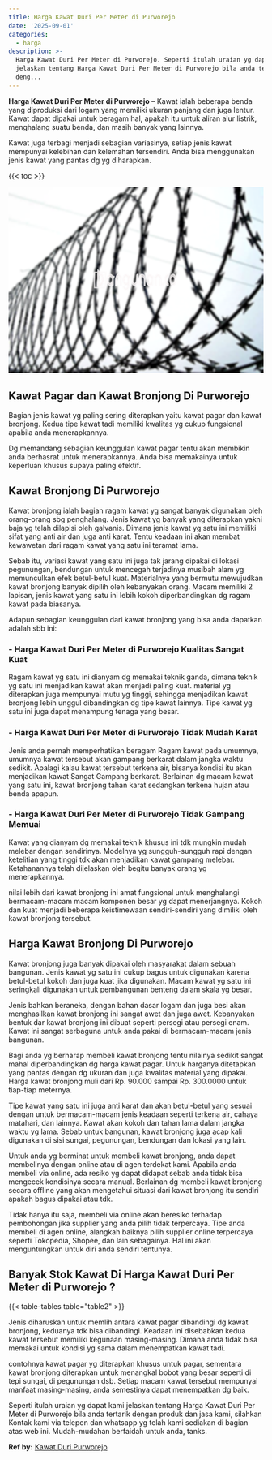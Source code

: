 ```yaml
---
title: Harga Kawat Duri Per Meter di Purworejo
date: '2025-09-01'
categories:
  - harga
description: >-
  Harga Kawat Duri Per Meter di Purworejo. Seperti itulah uraian yg dapat kami
  jelaskan tentang Harga Kawat Duri Per Meter di Purworejo bila anda tertarik
  deng...
---
```


**Harga Kawat Duri Per Meter di Purworejo** – Kawat ialah beberapa benda yang diproduksi dari logam yang memiliki ukuran panjang dan juga lentur. Kawat dapat dipakai untuk beragam hal, apakah itu untuk aliran alur listrik, menghalang suatu benda, dan masih banyak yang lainnya.

Kawat juga terbagi menjadi sebagian variasinya, setiap jenis kawat mempunyai kelebihan dan kelemahan tersendiri. Anda bisa menggunakan jenis kawat yang pantas dg yg diharapkan.

{{< toc >}}

![Harga Kawat Duri Per Meter di Purworejo](/images/jual-kawat-murah44.png)

## Kawat Pagar dan Kawat Bronjong Di Purworejo

Bagian jenis kawat yg paling sering diterapkan yaitu kawat pagar dan kawat bronjong. Kedua tipe kawat tadi memiliki kwalitas yg cukup fungsional apabila anda menerapkannya.

Dg memandang sebagian keunggulan kawat pagar tentu akan membikin anda berhasrat untuk menerapkannya. Anda bisa memakainya untuk keperluan khusus supaya paling efektif.

## Kawat Bronjong Di Purworejo

Kawat bronjong ialah bagian ragam kawat yg sangat banyak digunakan oleh orang-orang sbg penghalang. Jenis kawat yg banyak yang diterapkan yakni baja yg telah dilapisi oleh galvanis. Dimana jenis kawat yg satu ini memiliki sifat yang anti air dan juga anti karat. Tentu keadaan ini akan membat kewawetan dari ragam kawat yang satu ini teramat lama.

Sebab itu, variasi kawat yang satu ini juga tak jarang dipakai di lokasi pegunungan, bendungan untuk mencegah terjadinya musibah alam yg memunculkan efek betul-betul kuat. Materialnya yang bermutu mewujudkan kawat bronjong banyak dipilih oleh kebanyakan orang. Macam memiliki 2 lapisan, jenis kawat yang satu ini lebih kokoh diperbandingkan dg ragam kawat pada biasanya.

Adapun sebagian keunggulan dari kawat bronjong yang bisa anda dapatkan adalah sbb ini:

### \- Harga Kawat Duri Per Meter di Purworejo Kualitas Sangat Kuat

Ragam kawat yg satu ini dianyam dg memakai teknik ganda, dimana teknik yg satu ini menjadikan kawat akan menjadi paling kuat. material yg diterapkan juga mempunyai mutu yg tinggi, sehingga menjadikan kawat bronjong lebih unggul dibandingkan dg tipe kawat lainnya. Tipe kawat yg satu ini juga dapat menampung tenaga yang besar.

### \- Harga Kawat Duri Per Meter di Purworejo Tidak Mudah Karat

Jenis anda pernah memperhatikan beragam Ragam kawat pada umumnya, umumnya kawat tersebut akan gampang berkarat dalam jangka waktu sedikit. Apalagi kalau kawat tersebut terkena air, bisanya kondisi itu akan menjadikan kawat Sangat Gampang berkarat. Berlainan dg macam kawat yang satu ini, kawat bronjong tahan karat sedangkan terkena hujan atau benda apapun.

### \- Harga Kawat Duri Per Meter di Purworejo Tidak Gampang Memuai

Kawat yang dianyam dg memakai teknik khusus ini tdk mungkin mudah melebar dengan sendirinya. Modelnya yg sungguh-sungguh rapi dengan ketelitian yang tinggi tdk akan menjadikan kawat gampang melebar. Ketahanannya telah dijelaskan oleh begitu banyak orang yg menerapkannya.

nilai lebih dari kawat bronjong ini amat fungsional untuk menghalangi bermacam-macam macam komponen besar yg dapat menerjangnya. Kokoh dan kuat menjadi beberapa keistimewaan sendiri-sendiri yang dimiliki oleh kawat bronjong tersebut.

## Harga Kawat Bronjong Di Purworejo

Kawat bronjong juga banyak dipakai oleh masyarakat dalam sebuah bangunan. Jenis kawat yg satu ini cukup bagus untuk digunakan karena betul-betul kokoh dan juga kuat jika digunakan. Macam kawat yg satu ini seringkali digunakan untuk pembangunan benteng dalam skala yg besar.

Jenis bahkan beraneka, dengan bahan dasar logam dan juga besi akan menghasilkan kawat bronjong ini sangat awet dan juga awet. Kebanyakan bentuk dar kawat bronjong ini dibuat seperti persegi atau persegi enam. Kawat ini sangat serbaguna untuk anda pakai di bermacam-macam jenis bangunan.

Bagi anda yg berharap membeli kawat bronjong tentu nilainya sedikit sangat mahal diperbandingkan dg harga kawat pagar. Untuk harganya ditetapkan yang pantas dengan dg ukuran dan juga kwalitas material yang dipakai. Harga kawat bronjong muli dari Rp. 90.000 sampai Rp. 300.0000 untuk tiap-tiap meternya.

Tipe kawat yang satu ini juga anti karat dan akan betul-betul yang sesuai dengan untuk bermacam-macam jenis keadaan seperti terkena air, cahaya matahari, dan lainnya. Kawat akan kokoh dan tahan lama dalam jangka waktu yg lama. Sebab untuk bangunan, kawat bronjong juga acap kali digunakan di sisi sungai, pegunungan, bendungan dan lokasi yang lain.

Untuk anda yg berminat untuk membeli kawat bronjong, anda dapat membelinya dengan online atau di agen terdekat kami. Apabila anda membeli via online, ada resiko yg dapat didapat sebab anda tidak bisa mengecek kondisinya secara manual. Berlainan dg membeli kawat bronjong secara offline yang akan mengetahui situasi dari kawat bronjong itu sendiri apakah bagus dipakai atau tdk.

Tidak hanya itu saja, membeli via online akan beresiko terhadap pembohongan jika supplier yang anda pilih tidak terpercaya. Tipe anda membeli di agen online, alangkah baiknya pilih supplier online terpercaya seperti Tokopedia, Shopee, dan lain sebagainya. Hal ini akan menguntungkan untuk diri anda sendiri tentunya.

## Banyak Stok Kawat Di Harga Kawat Duri Per Meter di Purworejo ?

{{< table-tables table="table2" >}}

Jenis diharuskan untuk memlih antara kawat pagar dibandingi dg kawat bronjong, keduanya tdk bisa dibandingi. Keadaan ini disebabkan kedua kawat tersebut memiliki kegunaan masing-masing. Dimana anda tidak bisa memakai untuk kondisi yg sama dalam menempatkan kawat tadi.

contohnya kawat pagar yg diterapkan khusus untuk pagar, sementara kawat bronjong diterapkan untuk menangkal bobot yang besar seperti di tepi sungai, di pegunungan dsb. Setiap macam kawat tersebut mempunyai manfaat masing-masing, anda semestinya dapat menempatkan dg baik.

Seperti itulah uraian yg dapat kami jelaskan tentang Harga Kawat Duri Per Meter di Purworejo bila anda tertarik dengan produk dan jasa kami, silahkan Kontak kami via telepon dan whatsapp yg telah kami sediakan di bagian atas web ini. Mudah-mudahan berfaidah untuk anda, tanks.

**Ref by:** [Kawat Duri Purworejo](https://id.wikipedia.org/wiki/Kawat)
